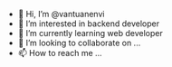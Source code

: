 - 👋 Hi, I’m @vantuanenvi
- 👀 I’m interested in backend developer
- 🌱 I’m currently learning web developer
- 💞️ I’m looking to collaborate on ...
- 📫 How to reach me ...

<!---
vantuanenvi/vantuanenvi is a ✨ special ✨ repository because its `README.md` (this file) appears on your GitHub profile.
You can click the Preview link to take a look at your changes.
--->
